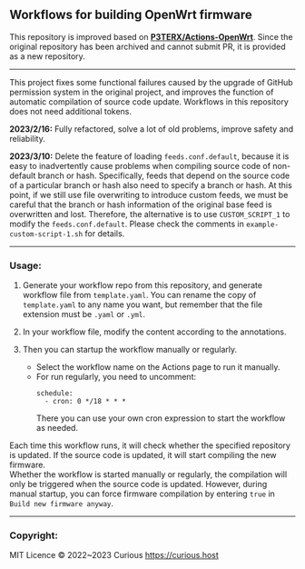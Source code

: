 ## Workflows for building OpenWrt firmware

This repository is improved based on **[P3TERX/Actions-OpenWrt](https://github.com/P3TERX/Actions-OpenWrt)**. Since the original repository has been archived and cannot submit PR, it is provided as a new repository.

- - -

This project fixes some functional failures caused by the upgrade of GitHub permission system in the original project, and improves the function of automatic compilation of source code update. Workflows in this repository does not need additional tokens.

**2023/2/16:** Fully refactored, solve a lot of old problems, improve safety and reliability.

**2023/3/10:** Delete the feature of loading `feeds.conf.default`, because it is easy to inadvertently cause problems when compiling source code of non-default branch or hash. 
               Specifically, feeds that depend on the source code of a particular branch or hash also need to specify a branch or hash. At this point, if we still use file overwriting to introduce custom feeds, we must be careful that the branch or hash information of the original base feed is overwritten and lost. 
               Therefore, the alternative is to use `CUSTOM_SCRIPT_1` to modify the `feeds.conf.default`. Please check the comments in `example-custom-script-1.sh` for details.

- - -

### Usage:

1. Generate your workflow repo from this repository, and generate workflow file from `template.yaml`. You can rename the copy of `template.yaml` to any name you want, but remember that the file extension must be `.yaml` or `.yml`. 

2. In your workflow file, modify the content according to the annotations.  
3. Then you can startup the workflow manually or regularly. 
   + Select the workflow name on the Actions page to run it manually.
   + For run regularly, you need to uncomment:
     ```
     schedule:
       - cron: 0 */18 * * *
     ```
     There you can use your own cron expression to start the workflow as needed.

Each time this workflow runs, it will check whether the specified repository is updated. If the source code is updated, it will start compiling the new firmware.  
Whether the workflow is started manually or regularly, the compilation will only be triggered when the source code is updated. However, during manual startup, you can force firmware compilation by entering `true` in `Build new firmware anyway`.

- - -

### Copyright:
MIT Licence © 2022~2023 Curious <https://curious.host>  
